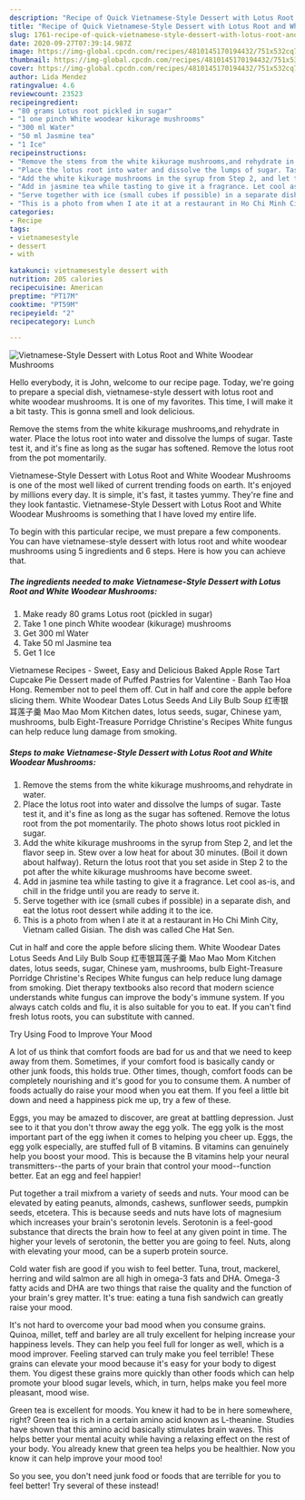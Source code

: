 ```yaml
---
description: "Recipe of Quick Vietnamese-Style Dessert with Lotus Root and White Woodear Mushrooms"
title: "Recipe of Quick Vietnamese-Style Dessert with Lotus Root and White Woodear Mushrooms"
slug: 1761-recipe-of-quick-vietnamese-style-dessert-with-lotus-root-and-white-woodear-mushrooms
date: 2020-09-27T07:39:14.987Z
image: https://img-global.cpcdn.com/recipes/4810145170194432/751x532cq70/vietnamese-style-dessert-with-lotus-root-and-white-woodear-mushrooms-recipe-main-photo.jpg
thumbnail: https://img-global.cpcdn.com/recipes/4810145170194432/751x532cq70/vietnamese-style-dessert-with-lotus-root-and-white-woodear-mushrooms-recipe-main-photo.jpg
cover: https://img-global.cpcdn.com/recipes/4810145170194432/751x532cq70/vietnamese-style-dessert-with-lotus-root-and-white-woodear-mushrooms-recipe-main-photo.jpg
author: Lida Mendez
ratingvalue: 4.6
reviewcount: 23523
recipeingredient:
- "80 grams Lotus root pickled in sugar"
- "1 one pinch White woodear kikurage mushrooms"
- "300 ml Water"
- "50 ml Jasmine tea"
- "1 Ice"
recipeinstructions:
- "Remove the stems from the white kikurage mushrooms,and rehydrate in water."
- "Place the lotus root into water and dissolve the lumps of sugar. Taste test it, and it&#39;s fine as long as the sugar has softened. Remove the lotus root from the pot momentarily. The photo shows lotus root pickled in sugar."
- "Add the white kikurage mushrooms in the syrup from Step 2, and let the flavor seep in. Stew over a low heat for about 30 minutes. (Boil it down about halfway). Return the lotus root that you set aside in Step 2 to the pot after the white kikurage mushrooms have become sweet."
- "Add in jasmine tea while tasting to give it a fragrance. Let cool as-is, and chill in the fridge until you are ready to serve it."
- "Serve together with ice (small cubes if possible) in a separate dish, and eat the lotus root dessert while adding it to the ice."
- "This is a photo from when I ate it at a restaurant in Ho Chi Minh City, Vietnam called Gisian. The dish was called Che Hat Sen."
categories:
- Recipe
tags:
- vietnamesestyle
- dessert
- with

katakunci: vietnamesestyle dessert with 
nutrition: 205 calories
recipecuisine: American
preptime: "PT17M"
cooktime: "PT59M"
recipeyield: "2"
recipecategory: Lunch

---
```



![Vietnamese-Style Dessert with Lotus Root and White Woodear Mushrooms](https://img-global.cpcdn.com/recipes/4810145170194432/751x532cq70/vietnamese-style-dessert-with-lotus-root-and-white-woodear-mushrooms-recipe-main-photo.jpg)

Hello everybody, it is John, welcome to our recipe page. Today, we're going to prepare a special dish, vietnamese-style dessert with lotus root and white woodear mushrooms. It is one of my favorites. This time, I will make it a bit tasty. This is gonna smell and look delicious.

Remove the stems from the white kikurage mushrooms,and rehydrate in water. Place the lotus root into water and dissolve the lumps of sugar. Taste test it, and it&#39;s fine as long as the sugar has softened. Remove the lotus root from the pot momentarily.

Vietnamese-Style Dessert with Lotus Root and White Woodear Mushrooms is one of the most well liked of current trending foods on earth. It's enjoyed by millions every day. It is simple, it's fast, it tastes yummy. They're fine and they look fantastic. Vietnamese-Style Dessert with Lotus Root and White Woodear Mushrooms is something that I have loved my entire life.


To begin with this particular recipe, we must prepare a few components. You can have vietnamese-style dessert with lotus root and white woodear mushrooms using 5 ingredients and 6 steps. Here is how you can achieve that.

<!--inarticleads1-->

##### The ingredients needed to make Vietnamese-Style Dessert with Lotus Root and White Woodear Mushrooms:

1. Make ready 80 grams Lotus root (pickled in sugar)
1. Take 1 one pinch White woodear (kikurage) mushrooms
1. Get 300 ml Water
1. Take 50 ml Jasmine tea
1. Get 1 Ice


Vietnamese Recipes - Sweet, Easy and Delicious Baked Apple Rose Tart Cupcake Pie Dessert made of Puffed Pastries for Valentine - Banh Tao Hoa Hong. Remember not to peel them off. Cut in half and core the apple before slicing them. White Woodear Dates Lotus Seeds And Lily Bulb Soup 红枣银耳莲子羹 Mao Mao Mom Kitchen dates, lotus seeds, sugar, Chinese yam, mushrooms, bulb Eight-Treasure Porridge Christine&#39;s Recipes White fungus can help reduce lung damage from smoking. 

<!--inarticleads2-->

##### Steps to make Vietnamese-Style Dessert with Lotus Root and White Woodear Mushrooms:

1. Remove the stems from the white kikurage mushrooms,and rehydrate in water.
1. Place the lotus root into water and dissolve the lumps of sugar. Taste test it, and it&#39;s fine as long as the sugar has softened. Remove the lotus root from the pot momentarily. The photo shows lotus root pickled in sugar.
1. Add the white kikurage mushrooms in the syrup from Step 2, and let the flavor seep in. Stew over a low heat for about 30 minutes. (Boil it down about halfway). Return the lotus root that you set aside in Step 2 to the pot after the white kikurage mushrooms have become sweet.
1. Add in jasmine tea while tasting to give it a fragrance. Let cool as-is, and chill in the fridge until you are ready to serve it.
1. Serve together with ice (small cubes if possible) in a separate dish, and eat the lotus root dessert while adding it to the ice.
1. This is a photo from when I ate it at a restaurant in Ho Chi Minh City, Vietnam called Gisian. The dish was called Che Hat Sen.


Cut in half and core the apple before slicing them. White Woodear Dates Lotus Seeds And Lily Bulb Soup 红枣银耳莲子羹 Mao Mao Mom Kitchen dates, lotus seeds, sugar, Chinese yam, mushrooms, bulb Eight-Treasure Porridge Christine&#39;s Recipes White fungus can help reduce lung damage from smoking. Diet therapy textbooks also record that modern science understands white fungus can improve the body&#39;s immune system. If you always catch colds and flu, it is also suitable for you to eat. If you can&#39;t find fresh lotus roots, you can substitute with canned. 

Try Using Food to Improve Your Mood


A lot of us think that comfort foods are bad for us and that we need to keep away from them. Sometimes, if your comfort food is basically candy or other junk foods, this holds true. Other times, though, comfort foods can be completely nourishing and it's good for you to consume them. A number of foods actually do raise your mood when you eat them. If you feel a little bit down and need a happiness pick me up, try a few of these.

Eggs, you may be amazed to discover, are great at battling depression. Just see to it that you don't throw away the egg yolk. The egg yolk is the most important part of the egg iwhen it comes to helping you cheer up. Eggs, the egg yolk especially, are stuffed full of B vitamins. B vitamins can genuinely help you boost your mood. This is because the B vitamins help your neural transmitters--the parts of your brain that control your mood--function better. Eat an egg and feel happier!

Put together a trail mixfrom a variety of seeds and nuts. Your mood can be elevated by eating peanuts, almonds, cashews, sunflower seeds, pumpkin seeds, etcetera. This is because seeds and nuts have lots of magnesium which increases your brain's serotonin levels. Serotonin is a feel-good substance that directs the brain how to feel at any given point in time. The higher your levels of serotonin, the better you are going to feel. Nuts, along with elevating your mood, can be a superb protein source.

Cold water fish are good if you wish to feel better. Tuna, trout, mackerel, herring and wild salmon are all high in omega-3 fats and DHA. Omega-3 fatty acids and DHA are two things that raise the quality and the function of your brain's grey matter. It's true: eating a tuna fish sandwich can greatly raise your mood. 

It's not hard to overcome your bad mood when you consume grains. Quinoa, millet, teff and barley are all truly excellent for helping increase your happiness levels. They can help you feel full for longer as well, which is a mood improver. Feeling starved can truly make you feel terrible! These grains can elevate your mood because it's easy for your body to digest them. You digest these grains more quickly than other foods which can help promote your blood sugar levels, which, in turn, helps make you feel more pleasant, mood wise.

Green tea is excellent for moods. You knew it had to be in here somewhere, right? Green tea is rich in a certain amino acid known as L-theanine. Studies have shown that this amino acid basically stimulates brain waves. This helps better your mental acuity while having a relaxing effect on the rest of your body. You already knew that green tea helps you be healthier. Now you know it can help improve your mood too!

So you see, you don't need junk food or foods that are terrible for you to feel better! Try several of these instead!

